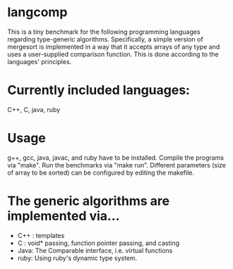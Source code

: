 langcomp
========
This is a tiny benchmark for the following programming languages regarding type-generic algorithms.
Specifically, a simple version of mergesort is implemented in a way that it accepts arrays of any type and uses a user-supplied comparison
function. This is done according to the languages' principles.

# Currently included languages:
C++, C, java, ruby

# Usage
g++, gcc, java, javac, and ruby have to be installed. Compile the programs via "make". Run the benchmarks via "make run".
Different parameters (size of array to be sorted) can be configured by editing the makefile.

# The generic algorithms are implemented via...
* C++ : templates
* C   : void* passing, function pointer passing, and casting
* Java: The Comparable interface, i.e. virtual functions
* ruby: Using ruby's dynamic type system.
